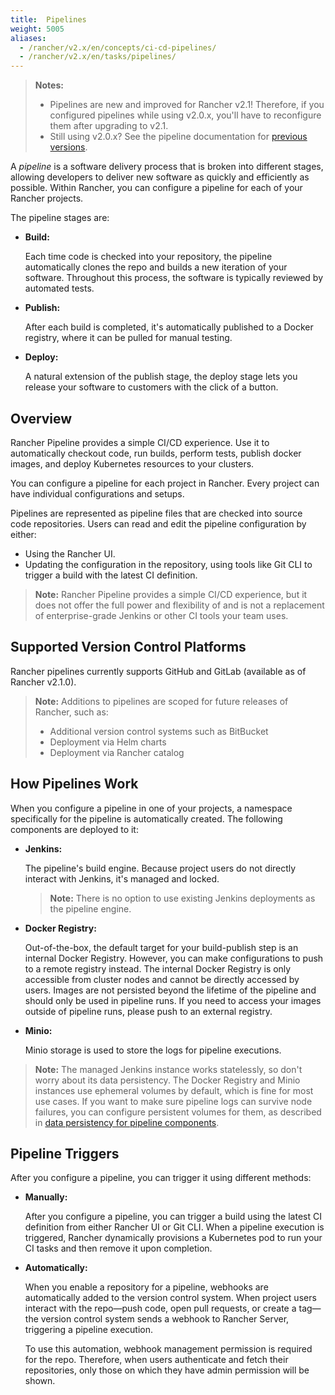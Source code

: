 ```yaml
---
title:  Pipelines
weight: 5005
aliases:
  - /rancher/v2.x/en/concepts/ci-cd-pipelines/
  - /rancher/v2.x/en/tasks/pipelines/
---
```

>**Notes:** 
>
>- Pipelines are new and improved for Rancher v2.1! Therefore, if you configured pipelines while using v2.0.x, you'll have to reconfigure them after upgrading to v2.1.
>- Still using v2.0.x? See the pipeline documentation for [previous versions](/rancher/v2.x/en/tools/pipelines/docs-for-v2.0.x).

A _pipeline_ is a software delivery process that is broken into different stages, allowing developers to deliver new software as quickly and efficiently as possible. Within Rancher, you can configure a pipeline for each of your Rancher projects.

The pipeline stages are:

- **Build:** 

    Each time code is checked into your repository, the pipeline automatically clones the repo and builds a new iteration of your software. Throughout this process, the software is typically reviewed by automated tests.

- **Publish:**

    After each build is completed, it's automatically published to a Docker registry, where it can be pulled for manual testing. 

- **Deploy:**

    A natural extension of the publish stage, the deploy stage lets you release your software to customers with the click of a button.


## Overview

Rancher Pipeline provides a simple CI/CD experience. Use it to automatically checkout code, run builds, perform tests, publish docker images, and deploy Kubernetes resources to your clusters.

You can configure a pipeline for each project in Rancher. Every project can have individual configurations and setups.

Pipelines are represented as pipeline files that are checked into source code repositories. Users can read and edit the pipeline configuration by either:

- Using the Rancher UI.
- Updating the configuration in the repository, using tools like Git CLI to trigger a build with the latest CI definition.

>**Note:** Rancher Pipeline provides a simple CI/CD experience, but it does not offer the full power and flexibility of and is not a replacement of enterprise-grade Jenkins or other CI tools your team uses.

## Supported Version Control Platforms

Rancher pipelines currently supports GitHub and GitLab (available as of Rancher v2.1.0).

>**Note:** Additions to pipelines are scoped for future releases of Rancher, such as:
>
>- Additional version control systems such as BitBucket
>- Deployment via Helm charts
>- Deployment via Rancher catalog
  

## How Pipelines Work

When you configure a pipeline in one of your projects, a namespace specifically for the pipeline is automatically created. The following components are deployed to it: 

  - **Jenkins:** 

    The pipeline's build engine. Because project users do not directly interact with Jenkins, it's managed and locked.

    >**Note:**  There is no option to use existing Jenkins deployments as the pipeline engine.
    
    <a id="reg"></a>

  - **Docker Registry:** 

    Out-of-the-box, the default target for your build-publish step is an internal Docker Registry. However, you can make configurations to push to a remote registry instead. The internal Docker Registry is only accessible from cluster nodes and cannot be directly accessed by users. Images are not persisted beyond the lifetime of the pipeline and should only be used in pipeline runs. If you need to access your images outside of pipeline runs, please push to an external registry.

    <a id="minio"></a>

  - **Minio:** 

    Minio storage is used to store the logs for pipeline executions.

  >**Note:** The managed Jenkins instance works statelessly, so don't worry about its data persistency. The Docker Registry and Minio instances use ephemeral volumes by default, which is fine for most use cases. If you want to make sure pipeline logs can survive node failures, you can configure persistent volumes for them, as described in [data persistency for pipeline components](/rancher/v2.x/en/tools/pipelines/configurations/#data-persistency-for-pipeline-components).


## Pipeline Triggers

After you configure a pipeline, you can trigger it using different methods:


- **Manually:**

    After you configure a pipeline, you can trigger a build using the latest CI definition from either Rancher UI or Git CLI.  When a pipeline execution is triggered, Rancher dynamically provisions a Kubernetes pod to run your CI tasks and then remove it upon completion.

- **Automatically:**

    When you enable a repository for a pipeline, webhooks are automatically added to the version control system. When project users interact with the repo—push code, open pull requests, or create a tag—the version control system sends a webhook to Rancher Server, triggering a pipeline execution. 

    To use this automation, webhook management permission is required for the repo. Therefore, when users authenticate and fetch their repositories, only those on which they have admin permission will be shown.
